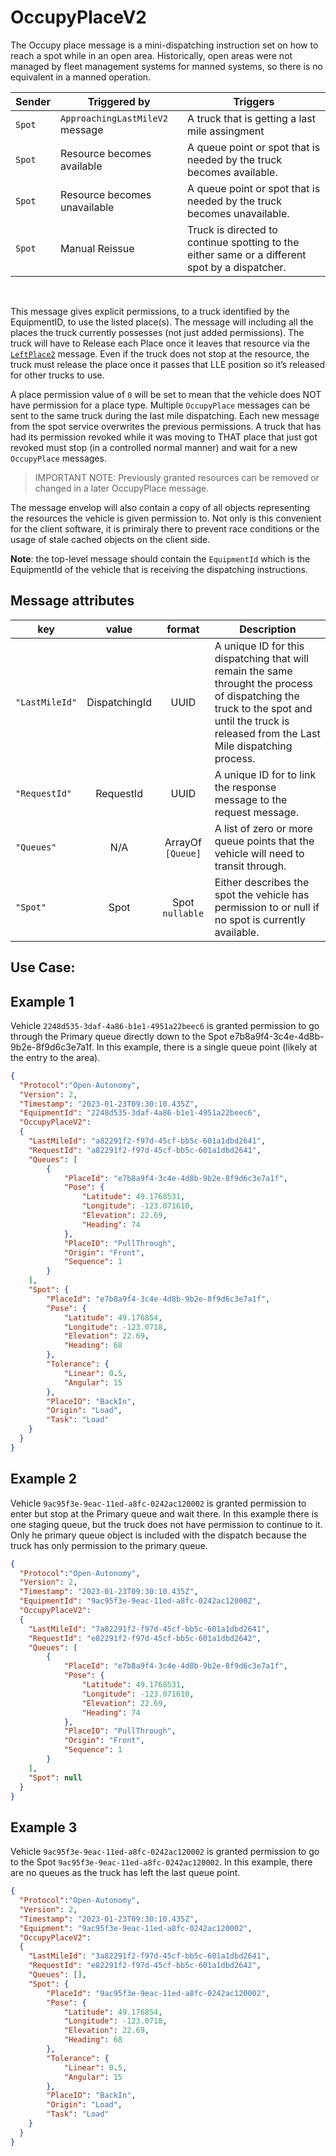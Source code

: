 # OccupyPlaceV2

The Occupy place message is a mini-dispatching instruction set on how to reach a spot while in an open area.  Historically, open areas were not managed by fleet management systems for manned systems, so there is no equivalent in a manned operation.

|Sender| Triggered by | Triggers|
|---|---|---|
|`Spot` | `ApproachingLastMileV2` message| A truck that is getting a last mile assingment |
|`Spot` | Resource becomes available | A queue point or spot that is needed by the truck becomes available. |
|`Spot` | Resource becomes unavailable | A queue point or spot that is needed by the truck becomes unavailable. |
|`Spot` | Manual Reissue | Truck is directed to continue spotting to the either same or a different spot by a dispatcher. |

<br>

This message gives explicit permissions, to a truck identified by the EquipmentID, to use the listed place(s). The message will including all the places the truck currently possesses (not just added permissions).   The truck will have to Release each Place once it leaves that resource via the [`LeftPlace2`](LeftPlaceV2.md) message.  Even if the truck does not stop at the resource, the truck must release the place once it passes that LLE position so it’s released for other trucks to use.

A place permission value of `0` will be set to mean that the vehicle does NOT have permission for a place type.  Multiple `OccupyPlace` messages can be sent to the same truck during the last mile dispatching.  Each new message from the spot service overwrites the previous permissions.  A truck that has had its permission revoked while it was moving to THAT place that just got revoked must stop (in a controlled normal manner) and wait for a new `OccupyPlace` messages.

> IMPORTANT NOTE: Previously granted resources can be removed or changed in a later OccupyPlace message.  


The message envelop will also contain a copy of all objects representing the resources the vehicle is given permission to.  Not only is this convenient for the client software, it is primiraly there to prevent race conditions or the usage of stale cached objects on the client side.

**Note**: the top-level message should contain the `EquipmentId` which is the EquipmentId of the vehicle that is receiving the dispatching instructions.

## Message attributes

|key |value |format | Description|
|---|:---:|:---:|---|
|`"LastMileId"`| DispatchingId| UUID| A unique ID for this dispatching that will remain the same throught the process of dispatching the truck to the spot and until the truck is released from the Last Mile dispatching process. |
|`"RequestId"` | RequestId | UUID | A unique ID for to link the response message to the request message. |
|`"Queues"` | N/A | ArrayOf `[Queue]` | A list of zero or more queue points that the vehicle will need to transit through. |
|`"Spot"` | Spot | Spot <br> `nullable` | Either describes the spot the vehicle has permission to or null if no spot is currently available. |


## Use Case:



## Example 1
Vehicle `2248d535-3daf-4a86-b1e1-4951a22beec6` is granted permission to go through the Primary queue directly down to the Spot e7b8a9f4-3c4e-4d8b-9b2e-8f9d6c3e7a1f.  In this example, there is a single queue point (likely at the entry to the area).

```JSON
{
  "Protocol":"Open-Autonomy",
  "Version": 2,
  "Timestamp": "2023-01-23T09:30:10.435Z",
  "EquipmentId": "2248d535-3daf-4a86-b1e1-4951a22beec6",
  "OccupyPlaceV2":
  {
    "LastMileId": "a82291f2-f97d-45cf-bb5c-601a1dbd2641",
    "RequestId": "a82291f2-f97d-45cf-bb5c-601a1dbd2641",
    "Queues": [
        {
            "PlaceId": "e7b8a9f4-3c4e-4d8b-9b2e-8f9d6c3e7a1f",
            "Pose": {
                "Latitude": 49.1768531,
                "Longitude": -123.071610,
                "Elevation": 22.69,
                "Heading": 74
            },
            "PlaceIO": "PullThrough",
            "Origin": "Front",
            "Sequence": 1
        }
    ],
    "Spot": {
        "PlaceId": "e7b8a9f4-3c4e-4d8b-9b2e-8f9d6c3e7a1f",
        "Pose": {
            "Latitude": 49.176854,
            "Longitude": -123.0718,
            "Elevation": 22.69,
            "Heading": 68
        },
        "Tolerance": {
            "Linear": 0.5,
            "Angular": 15
        },
        "PlaceIO": "BackIn",
        "Origin": "Load",
        "Task": "Load"
    }
  }
}
```


## Example 2
Vehicle `9ac95f3e-9eac-11ed-a8fc-0242ac120002` is granted permission to enter but stop at the Primary queue and wait there.  In this example there is one staging queue, but the truck does not have permission to continue to it.  Only he primary queue object is included with the dispatch because the truck has only permission to the primary queue.

```JSON
{
  "Protocol":"Open-Autonomy",
  "Version": 2,
  "Timestamp": "2023-01-23T09:30:10.435Z",
  "EquipmentId": "9ac95f3e-9eac-11ed-a8fc-0242ac120002",
  "OccupyPlaceV2":
  {
    "LastMileId": "7a82291f2-f97d-45cf-bb5c-601a1dbd2641",
    "RequestId": "e82291f2-f97d-45cf-bb5c-601a1dbd2642",
    "Queues": [
        {
            "PlaceId": "e7b8a9f4-3c4e-4d8b-9b2e-8f9d6c3e7a1f",
            "Pose": {
                "Latitude": 49.1768531,
                "Longitude": -123.071610,
                "Elevation": 22.69,
                "Heading": 74
            },
            "PlaceIO": "PullThrough",
            "Origin": "Front",
            "Sequence": 1
        }
    ],
    "Spot": null
  }
}
```


## Example 3
Vehicle `9ac95f3e-9eac-11ed-a8fc-0242ac120002` is granted permission to go to the Spot `9ac95f3e-9eac-11ed-a8fc-0242ac120002`. In this example, there are no queues as the truck has left the last queue point.

```JSON
{
  "Protocol":"Open-Autonomy",
  "Version": 2,
  "Timestamp": "2023-01-23T09:30:10.435Z",
  "Equipment": "9ac95f3e-9eac-11ed-a8fc-0242ac120002",
  "OccupyPlaceV2":
  {
    "LastMileId": "3a82291f2-f97d-45cf-bb5c-601a1dbd2641",
    "RequestId": "e82291f2-f97d-45cf-bb5c-601a1dbd2642",
    "Queues": [],
    "Spot": {
        "PlaceId": "9ac95f3e-9eac-11ed-a8fc-0242ac120002",
        "Pose": {
            "Latitude": 49.176854,
            "Longitude": -123.0718,
            "Elevation": 22.69,
            "Heading": 68
        },
        "Tolerance": {
            "Linear": 0.5,
            "Angular": 15
        },
        "PlaceIO": "BackIn",
        "Origin": "Load",
        "Task": "Load"
    }
  }
}
```